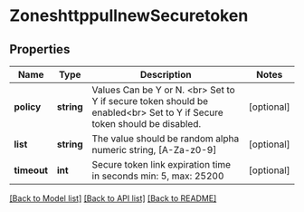 # ZoneshttppullnewSecuretoken

## Properties
Name | Type | Description | Notes
------------ | ------------- | ------------- | -------------
**policy** | **string** | Values Can be Y or N. &lt;br&gt; Set to Y if secure token should be enabled&lt;br&gt; Set to Y if Secure token should be disabled. | [optional] 
**list** | **string** | The value should be random alpha numeric string, [A-Za-z0-9] | [optional] 
**timeout** | **int** | Secure token link expiration time in seconds  min: 5, max: 25200 | [optional] 

[[Back to Model list]](../README.md#documentation-for-models) [[Back to API list]](../README.md#documentation-for-api-endpoints) [[Back to README]](../README.md)

